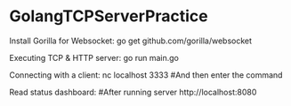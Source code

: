 # GolangTCPServerPractice
Install Gorilla for Websocket:
go get github.com/gorilla/websocket

Executing TCP & HTTP server:
go run main.go

Connecting with a client:
nc localhost 3333
#And then enter the command

Read status dashboard:
#After running server
http://localhost:8080

